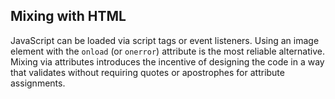 ## Mixing with HTML
JavaScript can be loaded via script tags or event listeners. Using an image element with the `onload` (or `onerror`) attribute is the most reliable alternative.  
Mixing via attributes introduces the incentive of designing the code in a way that validates without requiring quotes or apostrophes for attribute assignments.
